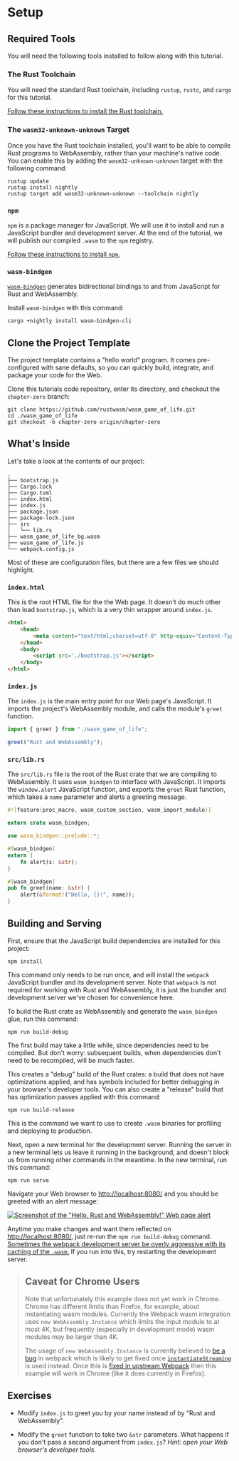 # Setup

## Required Tools

You will need the following tools installed to follow along with this tutorial.

### The Rust Toolchain

You will need the standard Rust toolchain, including `rustup`, `rustc`, and
`cargo` for this tutorial.

[Follow these instructions to install the Rust toolchain.][rust-install]

[rust-install]: https://www.rust-lang.org/en-US/install.html

### The `wasm32-unknown-unknown` Target

Once you have the Rust toolchain installed, you'll want to be able to compile
Rust programs to WebAssembly, rather than your machine's native code. You can
enable this by adding the `wasm32-unknown-unknown` target with the following
command:

```
rustup update
rustup install nightly
rustup target add wasm32-unknown-unknown --toolchain nightly
```

### `npm`

`npm` is a package manager for JavaScript. We will use it to install and run a
JavaScript bundler and development server. At the end of the tutorial, we will
publish our compiled `.wasm` to the `npm` registry.

[Follow these instructions to install `npm`.][npm-install]

[npm-install]: https://www.npmjs.com/get-npm

### `wasm-bindgen`

[`wasm-bindgen`][wb] generates bidirectional bindings to and from JavaScript for
Rust and WebAssembly.

Install `wasm-bindgen` with this command:

```
cargo +nightly install wasm-bindgen-cli
```

[wb]: https://github.com/rustwasm/wasm-bindgen

## Clone the Project Template

The project template contains a "hello world" program. It comes pre-configured
with sane defaults, so you can quickly build, integrate, and package your code
for the Web.

Clone this tutorials code repository, enter its directory, and checkout the
`chapter-zero` branch:

```text
git clone https://github.com/rustwasm/wasm_game_of_life.git
cd ./wasm_game_of_life
git checkout -b chapter-zero origin/chapter-zero
```

## What's Inside

Let's take a look at the contents of our project:

```text
.
├── bootstrap.js
├── Cargo.lock
├── Cargo.toml
├── index.html
├── index.js
├── package.json
├── package-lock.json
├── src
│   └── lib.rs
├── wasm_game_of_life_bg.wasm
├── wasm_game_of_life.js
└── webpack.config.js
```

Most of these are configuration files, but there are a few files we should
highlight.

### `index.html`

This is the root HTML file for the the Web page. It doesn't do much other than
load `bootstrap.js`, which is a very thin wrapper around `index.js`.

```html
<html>
    <head>
        <meta content="text/html;charset=utf-8" http-equiv="Content-Type"/>
    </head>
    <body>
        <script src='./bootstrap.js'></script>
    </body>
</html>
```

### `index.js`

The `index.js` is the main entry point for our Web page's JavaScript. It imports
the project's WebAssembly module, and calls the module's `greet` function.

```js
import { greet } from "./wasm_game_of_life";

greet("Rust and WebAssembly");
```

### `src/lib.rs`

The `src/lib.rs` file is the root of the Rust crate that we are compiling to
WebAssembly. It uses `wasm_bindgen` to interface with JavaScript. It imports the
`window.alert` JavaScript function, and exports the `greet` Rust function, which
takes a `name` parameter and alerts a greeting message.

```rust
#![feature(proc_macro, wasm_custom_section, wasm_import_module)]

extern crate wasm_bindgen;

use wasm_bindgen::prelude::*;

#[wasm_bindgen]
extern {
    fn alert(s: &str);
}

#[wasm_bindgen]
pub fn greet(name: &str) {
    alert(&format!("Hello, {}!", name));
}
```

## Building and Serving

First, ensure that the JavaScript build dependencies are installed for this
project:

```text
npm install
```

This command only needs to be run once, and will install the `webpack`
JavaScript bundler and its development server. Note that `webpack` is not
required for working with Rust and WebAssembly, it is just the bundler and
development server we've chosen for convenience here.

To build the Rust crate as WebAssembly and generate the `wasm_bindgen` glue, run
this command:

```text
npm run build-debug
```

The first build may take a little while, since dependencies need to be compiled.
But don't worry: subsequent builds, when dependencies don't need to be
recompiled, will be much faster.

This creates a "debug" build of the Rust crates: a build that does not have
optimizations applied, and has symbols included for better debugging in your
browser's developer tools. You can also create a "release" build that has
optimization passes applied with this command:

```
npm run build-release
```

This is the command we want to use to create `.wasm` binaries for profiling and
deploying to production.

Next, open a new terminal for the development server. Running the server in a
new terminal lets us leave it running in the background, and doesn't block us
from running other commands in the meantime. In the new terminal, run this
command:

```
npm run serve
```

Navigate your Web browser to [http://localhost:8080/](http://localhost:8080/)
and you should be greeted with an alert message:

[![Screenshot of the "Hello, Rust and WebAssembly!" Web page alert](./images/game-of-life/setup.png)](./images/game-of-life/setup.png)

Anytime you make changes and want them reflected on
[http://localhost:8080/](http://localhost:8080/), just re-run the `npm run
build-debug`
command. [Sometimes the webpack development server be overly aggressive with its caching of the `.wasm`.][webpack-server-wasm-caching]
If you run into this, try restarting the development server.

[webpack-server-wasm-caching]: https://github.com/webpack/webpack-dev-server/issues/1376

> ## Caveat for Chrome Users
>
> Note that unfortunately this example does not yet work in Chrome. Chrome has
> different limits than Firefox, for example, about instantiating wasm
> modules. Currently the Webpack wasm integration uses `new
> WebAssembly.Instance` which limits the input module to at most 4K, but
> frequently (especially in development mode) wasm modules may be larger than
> 4K.
>
> The usage of `new WebAssembly.Instance` is currently believed to [be a
> bug][bug] in webpack which is likely to get fixed once
> [`instantiateStreaming`][bug2] is used instead. Once this is [fixed in
> upstream Webpack][fix] then this example will work in Chrome (like it does
> currently in Firefox).

[bug]: https://github.com/webpack/webpack/issues/6475
[bug2]: https://github.com/webpack/webpack/issues/6433
[fix]: https://github.com/webpack/webpack/pull/6709

## Exercises

* Modify `index.js` to greet you by your name instead of by "Rust and WebAssembly".

* Modify the `greet` function to take two `&str` parameters. What happens if you
  don't pass a second argument from `index.js`? *Hint: open your Web browser's
  developer tools.*
